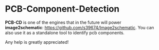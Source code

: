 # PCB-Component-Detection

**PCB-CD** is one of the engines that in the future will power **image2schematic**: https://github.com/s39674/Image2schematic. You can also use it as a standalone tool to identify pcb components.

Any help is greatly appreciated!